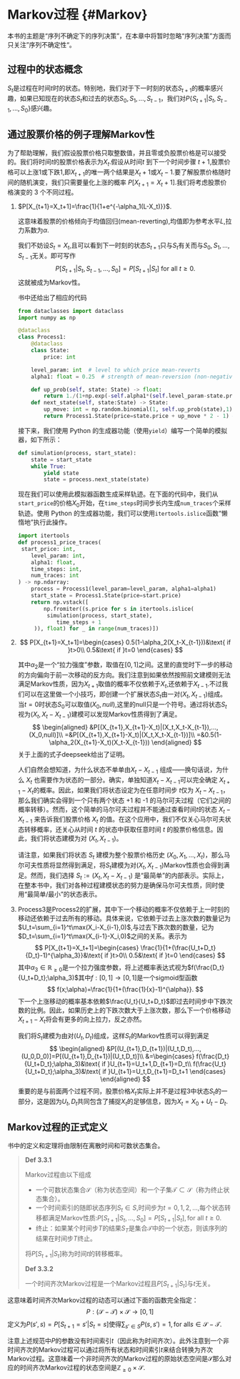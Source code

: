# Markov过程 {#Markov}

本书的主题是“序列不确定下的序列决策”，在本章中将暂时忽略“序列决策”方面而只关注”序列不确定性“。

## 过程中的状态概念

$S_t$是过程在时间$t$时的状态。特别地，我们对于下一时刻的状态$S_{t+1}$的概率感兴趣，如果已知现在的状态$S_t$和过去的状态$S_0,S_1,...,S_{t-1}$，我们对$P\{S_{t+1}|S_t,S_{t-1},...,S_0\}$感兴趣。

## 通过股票价格的例子理解Markov性

为了帮助理解，我们假设股票价格只取整数值，并且零或负股票价格是可以接受的。我们将时间$t$的股票价格表示为$X_t$.假设从时间$t$ 到下一个时间步骤 $t + 1$,股票价格可以上涨$1$或下跌$1$,即$X_{t+1}$的唯一两个结果是$X_t + 1$或$X_t − 1$.要了解股票价格随时间的随机演变，我们只需要量化上涨的概率 $P[X_{t+1} =X_t+ 1]$.我们将考虑股票价格演变的 3 个不同过程。

1. $P[X_{t+1}=X_t+1]=\frac{1}{1+e^{-\alpha_1(L-X_t)}}$.

   这意味着股票的价格倾向于均值回归(mean-reverting),均值即为参考水平$L,$拉力系数为$\alpha.$

   我们不妨设$S_t=X_t,$且可以看到下一时刻的状态$S_{t+1}$只与$S_t$有关而与$S_0,S_1,...,S_{t-1}$无关。即可写作
   $$
   P[S_{t+1}|S_t,S_{t-1},...,S_0]=P[S_{t+1}|S_t]\text{ for all }t\geq 0.
   $$
   这就被成为Markov性。

   书中还给出了相应的代码

   ```python
   from dataclasses import dataclass
   import numpy as np
   
   @dataclass
   class Process1:
       @dataclass
       class State:
           price: int
   
       level_param: int  # level to which price mean-reverts
       alpha1: float = 0.25  # strength of mean-reversion (non-negative value)
   
       def up_prob(self, state: State) -> float:
           return 1./(1+np.exp(-self.alpha1*(self.level_param-state.price)))
       def next_state(self, state:State) -> State:
           up_move: int = np.random.binomial(1, self.up_prob(state),1)[0] #生成随机移动 up_move = 0 or 1
           return Process1.State(price=state.price + up_move * 2 - 1) # 若up_move = 1, 则价格上升1，若为0价格下降1
   ```

   接下来，我们使用 Python 的生成器功能（使用`yield`）编写一个简单的模拟器，如下所示：

   ```python
   def simulation(process, start_state):
       state = start_state
       while True:
           yield state
           state = process.next_state(state)
   ```

   现在我们可以使用此模拟器函数生成采样轨迹。在下面的代码中，我们从 `start_price`的价格$X_0$​开始，在`time_steps`时间步长内生成`num_traces`个采样轨迹。使用 Python 的生成器功能，我们可以使用`itertools.islice`函数“懒惰地”执行此操作。

   ```python
   import itertools
   def process1_price_traces(
   	start_price: int,
       level_param: int,
       alpha1: float,
       time_steps: int,
       num_traces: int
   ) -> np.ndarray:
       process = Process1(level_param=level_param, alpha1=alpha1)
       start_state = Process1.State(price=start.price)
       return np.vstack([
           np.fromiter((s.price for s in itertools.islice(
   			simulation(process, start_state),
               time_steps + 1
   		)), float) for _ in range(num_traces)])
   ```

2. $$
   P[X_{t+1}=X_t+1]=\begin{cases}
   0.5(1-\alpha_2(X_t-X_{t-1}))&\text{  if }t>0\\
   0.5&\text{ if }t=0
   \end{cases}
   $$

   其中$\alpha_2$是一个“拉力强度”参数，取值在$[0,1]$之间。这里的直觉时下一步的移动的方向偏向于前一次移动的反方向。我们注意到如果依然按照前文建模则无法满足Markov性质，因为$X_{t+1}$取值的概率不仅依赖于$X_t,$还依赖于$X_{t-1}.$不过我们可以在这里做一个小技巧，即创建一个扩展状态$S_t$由一对$(X_t,X_{t-1})$组成。当$t=0$时状态$S_0$可以取值$(X_0,null)$,这里的null只是一个符号。通过将状态$S_t$视为$(X_t,X_t-X_{t-1})$建模可以发现Markov性质得到了满足。
   $$
   \begin{aligned}
   &P[(X_{t+1},X_{t+1}-X_t)|(X_t,X_t-X_{t-1}),...,(X_0,null)]\\
   =&P[(X_{t+1},X_{t+1}-X_t)|(X_t,X_t-X_{t-1})]\\
   =&0.5(1-\alpha_2(X_{t+1}-X_t)(X_t-X_{t-1}))
   \end{aligned}
   $$
   关于上面的式子deepseek给出了证明。

   人们自然会想知道，为什么状态不单单由$X_t - X_{t-1}$ 组成——换句话说，为什么 $X_t$ 也需要作为状态的一部分。确实，单独知道$X_t - X_{t-1}$可以完全确定 $X_{t+1}-X_t$的概率。因此，如果我们将状态设定为在任意时间步 $t$仅为 $X_t - X_{t-1}$，那么我们确实会得到一个只有两个状态 +1 和 -1 的马尔可夫过程（它们之间的概率转移）。然而，这个简单的马尔可夫过程并不能通过查看时间$t$的状态 $X_t - X_{t-1}$ 来告诉我们股票价格 $X_t$ 的值。在这个应用中，我们不仅关心马尔可夫状态转移概率，还关心从时间 $t$ 的状态中获取任意时间 $t$ 的股票价格信息。因此，我们将状态建模为对 $( X_t, X_{t-1} )$。

   请注意，如果我们将状态 $S_t$ 建模为整个股票价格历史 $( X_0, X_1,..., X_t )，$那么马尔可夫性质将显然得到满足，将$S_t$建模为对$(X_t,X_{t-1})$Markov性质也会得到满足。然而，我们选择 $S_t := (X_t, X_t - X_{t-1})$ 是“最简单”的内部表示。实际上，在整本书中，我们对各种过程建模状态的努力是确保马尔可夫性质，同时使用“最简单/最小”的状态表示。

3. Process3是Process2的扩展，其中下一个移动的概率不仅依赖于上一时刻的移动还依赖于过去所有的移动。具体来说，它依赖于过去上涨次数的数量记为$U_t=\sum_{i=1}^t\max(X_i-X_{i-1},0)$,与过去下跌次数的数量，记为$D_t=\sum_{i=1}^t\max(X_{i-1}-X_i,0)$之间的关系。表示为
   $$
   P[X_{t+1}=X_t+1]=\begin{cases}
   \frac{1}{1+(\frac{U_t+D_t}{D_t}-1)^{\alpha_3}}&\text{ if }t>0\\
   0.5&\text{ if }t=0
   \end{cases}
   $$
   其中$\alpha_3\in\mathbb{R}_{\geq0}$是一个拉力强度参数，将上述概率表达式视为$f(\frac{D_t}{U_t+D_t};\alpha_3)$其中$f:[0,1]\rightarrow[0,1]$是一个sigmoid型函数
   $$
   f(x;\alpha)=\frac{1}{1+(\frac{1}{x}-1)^{\alpha}}.
   $$
   下一个上涨移动的概率基本依赖$\frac{U_t}{U_t+D_t}$即过去时间步中下跌次数的比例。因此，如果历史上的下跌次数大于上涨次数，那么下一个价格移动$X_{t+1}-X_t$将会有更多的向上拉力，反之亦然。

   我们将$S_t$建模为由对$(U_t,D_t)$组成，这样$S_t$的Markov性质可以得到满足
   $$
   \begin{aligned}
   &P[(U_{t+1},D_{t+1})|(U_t,D_t),...,(U_0,D_0)]=P[(U_{t+1},D_{t+1})|(U_t,D_t)]\\
   &=\begin{cases}
   f(\frac{D_t}{U_t+D_t};\alpha_3)&\text{ if }U_{t+1}=U_t+1,D_{t+1}=D_t\\
   f(\frac{U_t}{U_t+D_t};\alpha_3)&\text{ if }U_{t+1}=U_t,D_{t+1}=D_t+1
   \end{cases}
   \end{aligned}
   $$
   重要的是与前面两个过程不同，股票价格$X_t$实际上并不是过程3中状态$S_t$的一部分，这是因为$U_t,D_t$共同包含了捕捉$X_t$的足够信息，因为$X_t=X_0+U_t-D_t.$

## Markov过程的正式定义

书中的定义和定理将由限制在离散时间和可数状态集合。

>**Def 3.3.1**
>
>Markov过程由以下组成
>
>- 一个可数状态集合$\mathcal{S}$（称为状态空间）和一个子集$\mathcal{T}\subset \mathcal{S}$​（称为终止状态集合）。
>- 一个时间索引的随即状态序列$S_t\in S,$时间步为$t=0,1,2,...$,每个状态转移都满足Markov性质:$P[S_{t+1}|S_t,...,S_0]=P[S_{t+1}|S_t],\text{for all }t\geq0.$
>- 终止：如果某个时间步$T$的结果$S_T$是集合$\mathcal{T}$中的一个状态，则该序列的结果在时间步$T$终止。
>
>将$P[S_{t+1}|S_t]$称为时间$t$的转移概率。
>
>**Def 3.3.2**
>
>一个时间齐次Markov过程是一个Markov过程且$P[S_{t+1}|S_t]$与$t$无关。

这意味着时间齐次Markov过程的动态可以通过下面的函数完全指定：
$$
P:(\mathcal{S}-\mathcal{T})\times\mathcal{S}\rightarrow[0,1]
$$
定义为$P(s',s)=P[S_{t+1}=s'|S_t=s]$使得$\sum_{s'\in S}P(s,s')=1,\text{for all}s\in\mathcal{S-T}.$​

注意上述规范中$P$的参数没有时间索引$t$（因此称为时间齐次）。此外注意到一个非时间齐次的Markov过程可以通过将所有状态和时间索引$t$来结合转换为齐次Markov过程。这意味着一个非时间齐次的Markov过程的原始状态空间是$\mathcal{S}$那么对应的时间齐次Markov过程的状态空间是$\mathbb{Z}_{\geq0}\times\mathcal{S}.$
